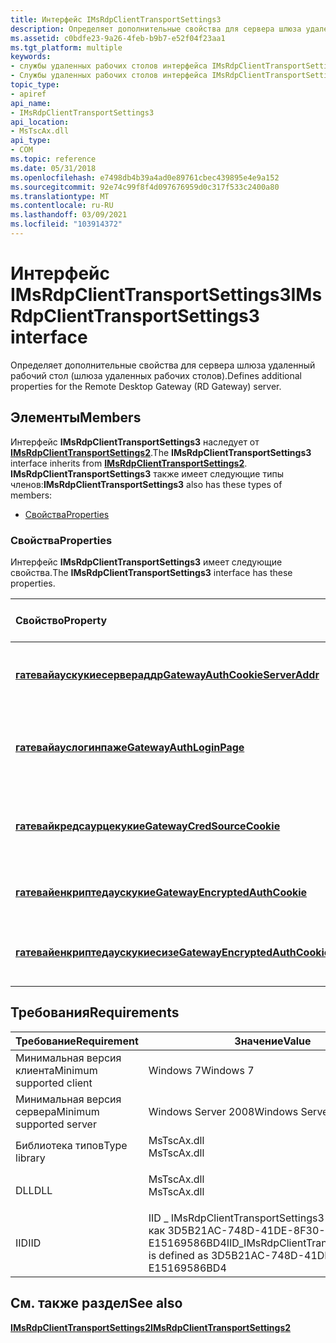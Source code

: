 ```yaml
---
title: Интерфейс IMsRdpClientTransportSettings3
description: Определяет дополнительные свойства для сервера шлюза удаленный рабочий стол (шлюза удаленных рабочих столов). | Интерфейс IMsRdpClientTransportSettings3
ms.assetid: c0bdfe23-9a26-4feb-b9b7-e52f04f23aa1
ms.tgt_platform: multiple
keywords:
- службы удаленных рабочих столов интерфейса IMsRdpClientTransportSettings3
- Службы удаленных рабочих столов интерфейса IMsRdpClientTransportSettings3, описание
topic_type:
- apiref
api_name:
- IMsRdpClientTransportSettings3
api_location:
- MsTscAx.dll
api_type:
- COM
ms.topic: reference
ms.date: 05/31/2018
ms.openlocfilehash: e7498db4b39a4ad0e89761cbec439895e4e9a152
ms.sourcegitcommit: 92e74c99f8f4d097676959d0c317f533c2400a80
ms.translationtype: MT
ms.contentlocale: ru-RU
ms.lasthandoff: 03/09/2021
ms.locfileid: "103914372"
---
```

# <a name="imsrdpclienttransportsettings3-interface"></a><span data-ttu-id="7f382-106">Интерфейс IMsRdpClientTransportSettings3</span><span class="sxs-lookup"><span data-stu-id="7f382-106">IMsRdpClientTransportSettings3 interface</span></span>

<span data-ttu-id="7f382-107">Определяет дополнительные свойства для сервера шлюза удаленный рабочий стол (шлюза удаленных рабочих столов).</span><span class="sxs-lookup"><span data-stu-id="7f382-107">Defines additional properties for the Remote Desktop Gateway (RD Gateway) server.</span></span>

## <a name="members"></a><span data-ttu-id="7f382-108">Элементы</span><span class="sxs-lookup"><span data-stu-id="7f382-108">Members</span></span>

<span data-ttu-id="7f382-109">Интерфейс **IMsRdpClientTransportSettings3** наследует от [**IMsRdpClientTransportSettings2**](imsrdpclienttransportsettings2.md).</span><span class="sxs-lookup"><span data-stu-id="7f382-109">The **IMsRdpClientTransportSettings3** interface inherits from [**IMsRdpClientTransportSettings2**](imsrdpclienttransportsettings2.md).</span></span> <span data-ttu-id="7f382-110">**IMsRdpClientTransportSettings3** также имеет следующие типы членов:</span><span class="sxs-lookup"><span data-stu-id="7f382-110">**IMsRdpClientTransportSettings3** also has these types of members:</span></span>

-   [<span data-ttu-id="7f382-111">Свойства</span><span class="sxs-lookup"><span data-stu-id="7f382-111">Properties</span></span>](#properties)

### <a name="properties"></a><span data-ttu-id="7f382-112">Свойства</span><span class="sxs-lookup"><span data-stu-id="7f382-112">Properties</span></span>

<span data-ttu-id="7f382-113">Интерфейс **IMsRdpClientTransportSettings3** имеет следующие свойства.</span><span class="sxs-lookup"><span data-stu-id="7f382-113">The **IMsRdpClientTransportSettings3** interface has these properties.</span></span>



| <span data-ttu-id="7f382-114">Свойство</span><span class="sxs-lookup"><span data-stu-id="7f382-114">Property</span></span>                                                                                                           | <span data-ttu-id="7f382-115">Тип доступа</span><span class="sxs-lookup"><span data-stu-id="7f382-115">Access type</span></span>           | <span data-ttu-id="7f382-116">Описание</span><span class="sxs-lookup"><span data-stu-id="7f382-116">Description</span></span>                                                                                                                                          |
|:-------------------------------------------------------------------------------------------------------------------|:----------------------|:-----------------------------------------------------------------------------------------------------------------------------------------------------|
| [<span data-ttu-id="7f382-117">**гатевайаускукиесервераддр**</span><span class="sxs-lookup"><span data-stu-id="7f382-117">**GatewayAuthCookieServerAddr**</span></span>](imsrdpclienttransportsettings3-gatewayauthcookieserveraddr.md)<br/>       | <span data-ttu-id="7f382-118">Чтение/запись</span><span class="sxs-lookup"><span data-stu-id="7f382-118">Read/write</span></span><br/> | <span data-ttu-id="7f382-119">Адрес сервера для проверки подлинности на основе файлов cookie.</span><span class="sxs-lookup"><span data-stu-id="7f382-119">The server address for cookie-based authentication.</span></span><br/>                                                                                       |
| [<span data-ttu-id="7f382-120">**гатевайауслогинпаже**</span><span class="sxs-lookup"><span data-stu-id="7f382-120">**GatewayAuthLoginPage**</span></span>](imsrdpclienttransportsettings3-gatewayauthloginpage.md)<br/>                     | <span data-ttu-id="7f382-121">Чтение/запись</span><span class="sxs-lookup"><span data-stu-id="7f382-121">Read/write</span></span><br/> | <span data-ttu-id="7f382-122">Адрес веб-страницы входа, используемой для проверки подлинности пользователя.</span><span class="sxs-lookup"><span data-stu-id="7f382-122">The address of the login webpage to use to authenticate a user.</span></span><br/>                                                                           |
| [<span data-ttu-id="7f382-123">**гатевайкредсаурцекукие**</span><span class="sxs-lookup"><span data-stu-id="7f382-123">**GatewayCredSourceCookie**</span></span>](imsrdpclienttransportsettings3-gatewaycredsourcecookie.md)<br/>               | <span data-ttu-id="7f382-124">Чтение/запись</span><span class="sxs-lookup"><span data-stu-id="7f382-124">Read/write</span></span><br/> | <span data-ttu-id="7f382-125">Указывает, является ли источник учетных данных основанным на файлах cookie.</span><span class="sxs-lookup"><span data-stu-id="7f382-125">Specifies if the credential source is cookie based.</span></span><br/>                                                                                       |
| [<span data-ttu-id="7f382-126">**гатевайенкриптедаускукие**</span><span class="sxs-lookup"><span data-stu-id="7f382-126">**GatewayEncryptedAuthCookie**</span></span>](imsrdpclienttransportsettings3-gatewayencryptedauthcookie.md)<br/>         | <span data-ttu-id="7f382-127">Чтение/запись</span><span class="sxs-lookup"><span data-stu-id="7f382-127">Read/write</span></span><br/> | <span data-ttu-id="7f382-128">Зашифрованный файл cookie проверки подлинности.</span><span class="sxs-lookup"><span data-stu-id="7f382-128">The encrypted authentication cookie.</span></span><br/>                                                                                                      |
| [<span data-ttu-id="7f382-129">**гатевайенкриптедаускукиесизе**</span><span class="sxs-lookup"><span data-stu-id="7f382-129">**GatewayEncryptedAuthCookieSize**</span></span>](imsrdpclienttransportsettings3-gatewayencryptedauthcookiesize.md)<br/> | <span data-ttu-id="7f382-130">Чтение/запись</span><span class="sxs-lookup"><span data-stu-id="7f382-130">Read/write</span></span><br/> | <span data-ttu-id="7f382-131">Размер (в символах) свойства [**гатевайенкриптедаускукие**](imsrdpclienttransportsettings3-gatewayencryptedauthcookie.md) .</span><span class="sxs-lookup"><span data-stu-id="7f382-131">The size, in characters, of the [**GatewayEncryptedAuthCookie**](imsrdpclienttransportsettings3-gatewayencryptedauthcookie.md) property.</span></span><br/> |



 

## <a name="requirements"></a><span data-ttu-id="7f382-132">Требования</span><span class="sxs-lookup"><span data-stu-id="7f382-132">Requirements</span></span>



| <span data-ttu-id="7f382-133">Требование</span><span class="sxs-lookup"><span data-stu-id="7f382-133">Requirement</span></span> | <span data-ttu-id="7f382-134">Значение</span><span class="sxs-lookup"><span data-stu-id="7f382-134">Value</span></span> |
|-------------------------------------|---------------------------------------------------------------------------------------------------|
| <span data-ttu-id="7f382-135">Минимальная версия клиента</span><span class="sxs-lookup"><span data-stu-id="7f382-135">Minimum supported client</span></span><br/> | <span data-ttu-id="7f382-136">Windows 7</span><span class="sxs-lookup"><span data-stu-id="7f382-136">Windows 7</span></span><br/>                                                                              |
| <span data-ttu-id="7f382-137">Минимальная версия сервера</span><span class="sxs-lookup"><span data-stu-id="7f382-137">Minimum supported server</span></span><br/> | <span data-ttu-id="7f382-138">Windows Server 2008</span><span class="sxs-lookup"><span data-stu-id="7f382-138">Windows Server 2008</span></span><br/>                                                                    |
| <span data-ttu-id="7f382-139">Библиотека типов</span><span class="sxs-lookup"><span data-stu-id="7f382-139">Type library</span></span><br/>             | <dl> <span data-ttu-id="7f382-140"><dt>MsTscAx.dll</dt></span><span class="sxs-lookup"><span data-stu-id="7f382-140"><dt>MsTscAx.dll</dt></span></span> </dl>            |
| <span data-ttu-id="7f382-141">DLL</span><span class="sxs-lookup"><span data-stu-id="7f382-141">DLL</span></span><br/>                      | <dl> <span data-ttu-id="7f382-142"><dt>MsTscAx.dll</dt></span><span class="sxs-lookup"><span data-stu-id="7f382-142"><dt>MsTscAx.dll</dt></span></span> </dl>            |
| <span data-ttu-id="7f382-143">IID</span><span class="sxs-lookup"><span data-stu-id="7f382-143">IID</span></span><br/>                      | <span data-ttu-id="7f382-144">IID \_ IMsRdpClientTransportSettings3 определен как 3D5B21AC-748D-41DE-8F30-E15169586BD4</span><span class="sxs-lookup"><span data-stu-id="7f382-144">IID\_IMsRdpClientTransportSettings3 is defined as 3D5B21AC-748D-41DE-8F30-E15169586BD4</span></span><br/> |



## <a name="see-also"></a><span data-ttu-id="7f382-145">См. также раздел</span><span class="sxs-lookup"><span data-stu-id="7f382-145">See also</span></span>

<dl> <dt>

[<span data-ttu-id="7f382-146">**IMsRdpClientTransportSettings2**</span><span class="sxs-lookup"><span data-stu-id="7f382-146">**IMsRdpClientTransportSettings2**</span></span>](imsrdpclienttransportsettings2.md)
</dt> </dl>

 

 





